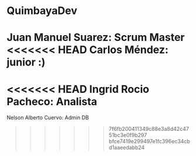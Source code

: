 # QuimbayaDev

Juan Manuel Suarez: Scrum Master
<<<<<<< HEAD
Carlos Méndez: junior :)
=======
<<<<<<< HEAD
Ingrid Rocio Pacheco: Analista
=======
Nelson Alberto Cuervo: Admin DB
>>>>>>> 7f6fb200411349c88e3a8d42c4751bc3e0f9b297
>>>>>>> bfce7419e299497e1fc396ec34cbd1aaeedabb24
